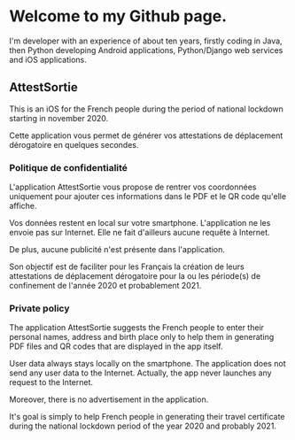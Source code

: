 # Welcome to my Github page.

I'm developer with an experience of about ten years, firstly coding in Java, then Python developing Android applications, Python/Django web services and iOS applications.

## AttestSortie

This is an iOS for the French people during the period of national lockdown starting in november 2020.

Cette application vous permet de générer vos attestations de déplacement dérogatoire en quelques secondes.

### Politique de confidentialité

L'application AttestSortie vous propose de rentrer vos coordonnées uniquement pour ajouter ces informations dans le PDF et le QR code qu'elle affiche.

Vos données restent en local sur votre smartphone. L'application ne les envoie pas sur Internet. Elle ne fait d'ailleurs aucune requête à Internet. 

De plus, aucune publicité n'est présente dans l'application.

Son objectif est de faciliter pour les Français la création de leurs attestations de déplacement dérogatoire pour la ou les période(s) de confinement de l'année 2020 et probablement 2021.

### Private policy

The application AttestSortie suggests the French people to enter their personal names, address and birth place only to help them in generating PDF files and QR codes that are displayed in the app itself.

User data always stays locally on the smartphone. The application does not send any user data to the Internet. Actually, the app never launches any request to the Internet.

Moreover, there is no advertisement in the application.

It's goal is simply to help French people in generating their travel certificate during the national lockdown period of the year 2020 and probably 2021.
